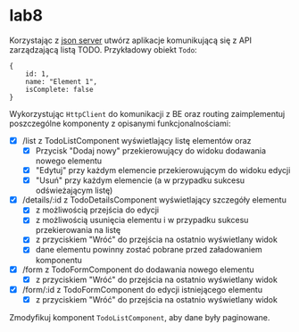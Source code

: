 # lab8

Korzystając z [json server](https://www.npmjs.com/package/json-server) utwórz aplikacje komunikującą się z API zarządzającą listą TODO. Przykładowy obiekt `Todo`:

```
{
    id: 1,
    name: "Element 1",
    isComplete: false
}
```

Wykorzystując `HttpClient` do komunikacji z BE oraz routing zaimplementuj poszczególne komponenty z opisanymi funkcjonalnościami:

- [x] /list z TodoListComponent wyświetlający listę elementów oraz
  - [x] Przycisk "Dodaj nowy" przekierowujący do widoku dodawania nowego elementu
  - [x] "Edytuj" przy każdym elemencie przekierowującym do widoku edycji
  - [x] "Usuń" przy każdym elemencie (a w przypadku sukcesu odświeżającym listę)
- [x] /details/:id z TodoDetailsComponent wyświetlający szczegóły elementu
  - [x] z możliwością przejścia do edycji
  - [x] z możliwością usunięcia elementu i w przypadku sukcesu przekierowania na listę
  - [x] z przyciskiem "Wróć" do przejścia na ostatnio wyświetlany widok
  - [x] dane elementu powinny zostać pobrane przed załadowaniem komponentu
- [x] /form z TodoFormComponent do dodawania nowego elementu
  - [x] z przyciskiem "Wróć" do przejścia na ostatnio wyświetlany widok
- [x] /form/:id z TodoFormComponent do edycji istniejącego elementu
  - [x] z przyciskiem "Wróć" do przejścia na ostatnio wyświetlany widok

Zmodyfikuj komponent `TodoListComponent`, aby dane były paginowane.
